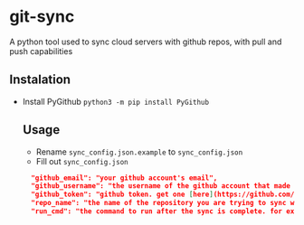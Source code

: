 # git-sync
A python tool used to sync cloud servers with github repos, with pull and push capabilities

## Instalation
- Install PyGithub
  ```python3 -m pip install PyGithub```
  
  ## Usage
  - Rename `sync_config.json.example` to `sync_config.json`
  - Fill out `sync_config.json`
  ```json
    "github_email": "your github account's email",
    "github_username": "the username of the github account that made the repo you are trying to sync with",
    "github_token": "github token. get one [here](https://github.com/settings/tokens)",
    "repo_name": "the name of the repository you are trying to sync with",
    "run_cmd": "the command to run after the sync is complete. for example `python3 main.py`"
  ```
